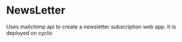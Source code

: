 # NewsLetter
Uses mailchimp api to create a newsletter subscription web app. It is deployed on cyclic
